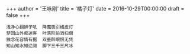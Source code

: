 +++
author = '王咏刚'
title = '橘子灯'
date = 2016-10-29T00:00:00
draft = false
+++

<div class="poem">

```
浅净心翻狮子吼  降魔夜引橘皮灯
梦回山外痴迷客  叶落阶前洒扫僧
独念花容情有据  双垂醉眼恨无凭
知山知水知辽阔  脚下三千三尺冰
```

</div>
